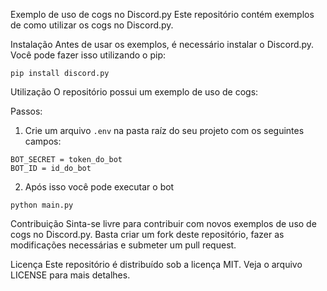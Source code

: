 Exemplo de uso de cogs no Discord.py
Este repositório contém exemplos de como utilizar os cogs no Discord.py.

Instalação
Antes de usar os exemplos, é necessário instalar o Discord.py. Você pode fazer isso utilizando o pip:

```pip install discord.py```

Utilização
O repositório possui um exemplo de uso de cogs:

Passos:

1. Crie um arquivo `.env` na pasta raíz do seu projeto com os seguintes campos:
```
BOT_SECRET = token_do_bot
BOT_ID = id_do_bot
```

2. Após isso você pode executar o bot

```python main.py```

Contribuição
Sinta-se livre para contribuir com novos exemplos de uso de cogs no Discord.py. Basta criar um fork deste repositório, fazer as modificações necessárias e submeter um pull request.

Licença
Este repositório é distribuído sob a licença MIT. Veja o arquivo LICENSE para mais detalhes.
